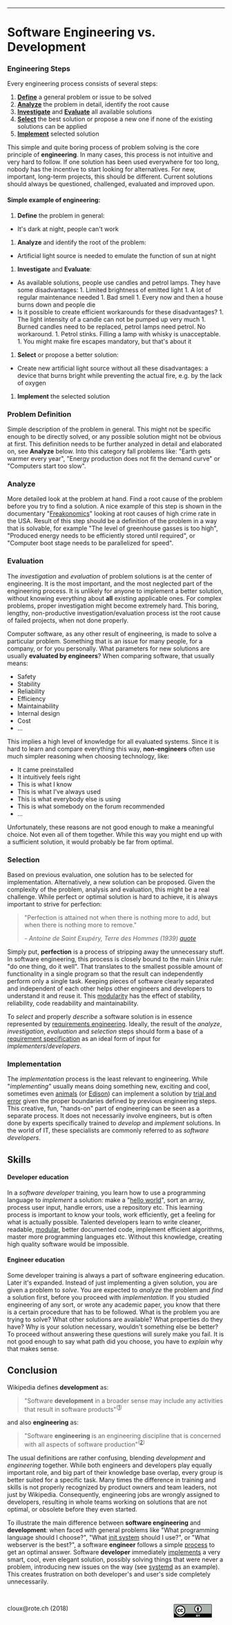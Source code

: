 
---
# Software Engineering vs. Development

### Engineering Steps

Every engineering process consists of several steps:

 1. **<u>Define</u>** a general problem or issue to be solved
 1. **<u>Analyze</u>** the problem in detail, identify the root cause
 1. **<u>Investigate</u>** and **<u>Evaluate</u>** all available solutions
 1. **<u>Select</u>** the best solution or propose a new one if none of the existing solutions can be applied
 1. **<u>Implement</u>** selected solution

This simple and quite boring process of problem solving is the core principle of **engineering**. In many cases, this process is not intuitive and very hard to follow. If one solution has been used everywhere for too long, nobody has the incentive to start looking for alternatives. For new, important, long-term projects, this should be different. Current solutions should always be questioned, challenged, evaluated and improved upon.

#### Simple example of engineering:

1. **Define** the problem in general:
  * It's dark at night, people can't work
1. **Analyze** and identify the root of the problem:
  * Artificial light source is needed to emulate the function of sun at night
1. **Investigate** and **Evaluate**:
  * As available solutions, people use candles and petrol lamps. They have some disadvantages:
        1. Limited brightness of emitted light
        1. A lot of regular maintenance needed
        1. Bad smell
        1. Every now and then a house burns down and people die
  * Is it possible to create efficient workarounds for these disadvantages?
        1. The light intensity of a candle can not be pumped up very much
        1. Burned candles need to be replaced, petrol lamps need petrol. No workaround.
        1. Petrol stinks. Filling a lamp with whisky is unacceptable.
        1. You might make fire escapes mandatory, but that's about it
1. **Select** or propose a better solution:
  * Create new artificial light source without all these disadvantages: a device that burns bright while preventing the actual fire, e.g. by the lack of oxygen
1. **Implement** the selected solution

### Problem Definition

Simple description of the problem in general. This might not be specific enough to be directly solved, or any possible solution might not be obvious at first. This definition needs to be further analyzed in detail and elaborated on, see **Analyze** below. Into this category fall problems like: "Earth gets warmer every year", "Energy production does not fit the demand curve" or "Computers start too slow".

### Analyze

More detailed look at the problem at hand. Find a root cause of the problem before you try to find a solution. A nice example of this step is shown in the documentary "[Freakonomics](http://www.imdb.com/title/tt1152822/)" looking at root causes of high crime rate in the USA. Result of this step should be a definition of the problem in a way that is solvable, for example "The level of greenhouse gasses is too high", "Produced energy needs to be efficiently stored until required", or "Computer boot stage needs to be parallelized for speed".

### Evaluation

The _investigation_ and _evaluation_ of problem solutions is at the center of engineering. It is the most important, and the most neglected part of the engineering process. It is unlikely for anyone to implement a better solution, without knowing everything about **all** existing applicable ones. For complex problems, proper investigation might become extremely hard. This boring, lengthy, non-productive investigation/evaluation process ist the root cause of failed projects, when not done properly. 

Computer software, as any other result of engineering, is made to solve a particular problem. Something that is an issue for many people, for a company, or for you personally. What parameters for new solutions are usually **evaluated by engineers**? When comparing software, that usually means:

 * Safety
 * Stability
 * Reliability
 * Efficiency
 * Maintainability
 * Internal design
 * Cost
 * ...

This implies a high level of knowledge for all evaluated systems. Since it is hard to learn and compare everything this way, **non-engineers** often use much simpler reasoning when choosing technology, like:

 * It came preinstalled
 * It intuitively feels right
 * This is what I know
 * This is what I've always used
 * This is what everybody else is using
 * This is what somebody on the forum recommended
 * ...

Unfortunately, these reasons are not good enough to make a meaningful choice. Not even all of them together. While this way you might end up with a sufficient solution, it would probably be far from optimal.

### Selection

Based on previous evaluation, one solution has to be selected for implementation. Alternatively, a new solution can be proposed. Given the complexity of the problem, analysis and evaluation, this might be a real challenge. While perfect or optimal solution is hard to achieve, it is always important to strive for perfection:

>"Perfection is attained not when there is nothing more to add, but when there is nothing more to remove."
>
><cite> - Antoine de Saint Exupéry, Terre des Hommes (1939) [quote](https://en.wikiquote.org/wiki/Antoine_de_Saint_Exup%C3%A9ry)</cite>

Simply put, **perfection** is a process of stripping away the unnecessary stuff. In software engineering, this process is closely bound to the main Unix rule: "do one thing, do it well". That translates to the smallest possible amount of functionality in a single program so that the result can independently perform only a single task. Keeping pieces of software clearly separated and independent of each other helps other engineers and developers to understand it and reuse it. This [modularity](https://en.wikipedia.org/wiki/Modular_programming) has the effect of stability, reliability, code readability and maintainability.

To _select_ and properly _describe_ a software solution is in essence represented by [requirements engineering](https://en.wikipedia.org/wiki/Requirements_engineering). Ideally, the result of the _analyze_, _investigation_, _evaluation_ and _selection_ steps should form a base of a [requirement specification](https://en.wikipedia.org/wiki/Software_requirements_specification) as an ideal form of input for _implementers_/_developers_.

### Implementation

The _implementation_ process is the least relevant to engineering. While "_implementing_" usually means doing something new, exciting and cool, sometimes even [animals](https://www.psychestudy.com/behavioral/learning-memory/trial-error-learning) (or [Edison](https://www.uky.edu/~eushe2/Pajares/OnFailingG.html)) can implement a solution by [trial and error](https://en.wikipedia.org/wiki/Trial_and_error) given the proper boundaries defined by previous engineering steps. This creative, fun, "hands-on" part of engineering can be seen as a separate process. It does not necessarily involve engineers, but is often done by experts specifically trained to _develop_ and _implement_ solutions. In the world of IT, these specialists are commonly referred to as _software developers_.

## Skills

#### Developer education

In a _software developer_ training, you learn how to use a programming language to _implement_ a solution: make a "[hello world](https://helloworldcollection.github.io)", sort an array, process user input, handle errors, use a repository etc. This learning process is important to know your tools, work efficiently, get a feeling for what is actually possible. Talented developers learn to write cleaner, readable, [modular](https://en.wikipedia.org/wiki/Modular_programming), better documented code, implement efficient algorithms, master more programming languages etc. Without this knowledge, creating high quality software would be impossible.

#### Engineer education

Some developer training is always a part of software engineering education. Later it's expanded. Instead of just implementing a given solution, you are given a problem to _solve_. You are expected to _analyze_ the problem and _find_ a solution first, before you proceed with _implementation_. If you studied engineering of any sort, or wrote any academic paper, you know that there is a certain procedure that has to be followed. What is the problem you are trying to solve? What other solutions are available? What properties do they have? Why is your solution necessary, wouldn't something else be better? To proceed without answering these questions will surely make you fail. It is not good enough to say what path did you choose, you have to _explain_ why that makes sense.

## Conclusion

Wikipedia defines **development** as:
>"Software **development** in a broader sense may include any activities that result in software products"<sup>([1](https://en.wikipedia.org/wiki/Software_development))</sup> 

and also **engineering** as:
>"Software **engineering** is an engineering discipline that is concerned with all aspects of software production"<sup>([2](https://en.wikipedia.org/wiki/Software_engineering))</sup>

The usual definitions are rather confusing, blending _development_ and _engineering_ together. While both engineers and developers play equally important role, and big part of their knowledge base overlap, every group is better suited for a specific task. Many times the difference in training and skills is not properly recognized by product owners and team leaders, not just by Wikipedia. Consequently, engineering jobs are wrongly assigned to developers, resulting in whole teams working on solutions that are not optimal, or obsolete before they even started.

To illustrate the main difference between **software engineering** and **development**: when faced with general problems like "What programming language should I choose?", "What [init system](/init) should I use?", or "What webserver is the best?", a software **engineer** follows a simple [process](#engineering-steps) to get an optimal answer. Software **developer** immediately [implements](#implementation) a very smart, cool, even elegant solution, possibly solving things that were never a problem, introducing new issues on the way (see [systemd](/init/#systemd) as an example). This creates frustration on both developer's and user's side completely unnecessarily.

<a href="https://creativecommons.org/licenses/by/4.0/"><img src="../cc-by.png" align="right" style="padding:30px;"></a><br>
<p class="footer">
cloux@rote.ch (2018)
</p>
